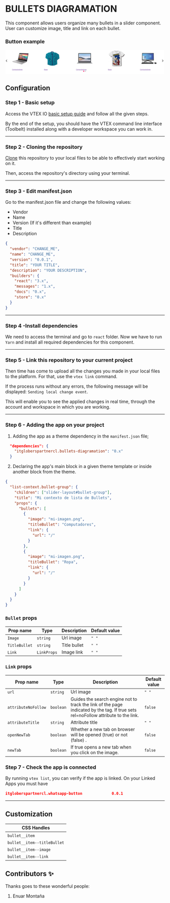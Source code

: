 # BULLETS DIAGRAMATION

This component allows users organize many bullets in a slider component. User can customize image, title and link on each bullet. 

### Button example

![preview](../assets/img/bullets-diagramation.png)

## Configuration

### **Step 1** - Basic setup

Access the VTEX IO [basic setup guide](https://vtex.io/docs/getting-started/build-stores-with-store-framework/1) and follow all the given steps.

By the end of the setup, you should have the VTEX command line interface (Toolbelt) installed along with a developer workspace you can work in.

---

### **Step 2** - Cloning the repository

[Clone](https://help.github.com/en/github/creating-cloning-and-archiving-repositories/cloning-a-repository) this repository to your local files to be able to effectively start working on it.

Then, access the repository's directory using your terminal.

---

### **Step 3** - Edit manifest.json

Go to the manifest.json file and change the following values:
- Vendor
- Name
- Version (If it's different than example)
- Title 
- Description

```json
{
  "vendor": "CHANGE_ME",
  "name": "CHANGE_ME",
  "version": "0.0.1",
  "title": "YOUR TITLE",
  "description": "YOUR DESCRIPTION",
  "builders": {
    "react": "3.x",
    "messages": "1.x",
    "docs": "0.x",
    "store": "0.x"
  }
}
```
---

### **Step 4** -Install dependencies
  We need to access the terminal and go to `react` folder. Now we have to run `Yarn` and install all required dependencies for this component.

---

### **Step 5** - Link this repository to your current project

Then time has come to upload all the changes you made in your local files to the platform. For that, use the `vtex link` command.

If the process runs without any errors, the following message will be displayed: `Sending local change event`. 

This will enable you to see the applied changes in real time, through the account and workspace in which you are working.

---

### **Step 6** - Adding the app on your project

1. Adding the app as a theme dependency in the `manifest.json` file;

```json
  "dependencies": {
    "itgloberspartnercl.bullets-diagramation": "0.x"
  }
```

2. Declaring the app's main block in a given theme template or inside another block from the theme.

```json
{
  "list-context.bullet-group": {
    "children": ["slider-layout#bullet-group"],
    "title": "Mi contexto de lista de Bullets",
    "props": {
      "bullets": [
        {
          "image": "mi-imagen.png",
          "titleBullet": "Computadores",
          "link": {
            "url": "/"
          }
        },
        {
          "image": "mi-imagen.png",
          "titleBullet": "Ropa",
          "link": {
            "url": "/"
          }
        }
      ]
    }
  }
}
```

### `Bullet` props

| Prop name    | Type            | Description    | Default value                                                                                                                               |
| ------------ | --------------- | --------------------------------------------------------------------------------------------------------------------------------------------- | ---------- | 
| `Image`      | `string`       | Url image         | `" "`        |
| `TitleBullet`      | `string`       | Title bullet         | `" "`        |
| `Link`      | `LinkProps`       | Image link         | `" "`        |

### `Link` props

| Prop name    | Type            | Description    | Default value                                                                                                                               |
| ------------ | --------------- | --------------------------------------------------------------------------------------------------------------------------------------------- | ---------- | 
| `url`      | `string`       | Url image         | `" "`        |
| `attributeNoFollow`      | `boolean`       | Guides the search engine not to track the link of the page indicated by the tag. If true sets rel=noFollow attribute to the link.         | `false`        |
| `attributeTitle`      | `string`       | Attribute title         | `" "`        |
| `openNewTab`      | `boolean`       | Whether a new tab on browser will be opened (true) or not (false) .          | `false`        |
| `newTab`      | `boolean`       | If true opens a new tab when you click on the image.         | `false`        |

### **Step 7** - Check the app is connected

By running `vtex list`, you can verify if the app is linked. On your Linked Apps you must have

```json
itgloberspartnercl.whatsapp-button             0.0.1
```

---

## Customization

| CSS Handles |
| ----------- | 
| `bullet__item` | 
| `bullet__item--titleBullet` | 
| `bullet__item--image` | 
| `bullet__item--link` | 



## Contributors ✨

Thanks goes to these wonderful people:

1. Enuar Montaña
